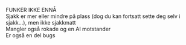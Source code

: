 FUNKER IKKE ENNÅ </br>
Sjakk er mer eller mindre på plass (dog du kan fortsatt sette deg selv i sjakk...), men ikke sjakkmatt </br>
Mangler også rokade og en AI motstander</br>
Er også en del bugs </br>
